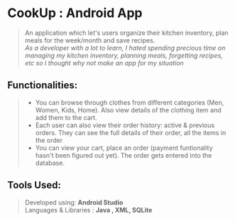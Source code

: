 # CookUp : Android App 
> An application which let's users organize their kitchen inventory, plan meals for the week/month and save recipes.  
> *As a developer with a lot to learn, I hated spending precious time on managing my kitchen inventory, planning meals, forgetting recipes, etc so I thought why not make an app for my situation*

## Functionalities: 
> * You can browse through clothes from different categories (Men, Women, Kids, Home). Also view details of the clothing item and add them to the cart. 
> * Each user can also view their order history: active & previous orders. They can see the full details of their order, all the items in the order  
> * You can view your cart, place an order (payment funtionality hasn't been figured out yet). The order gets entered into the database.

## Tools Used: 
> Developed using:  **Android Studio**  
> Languages & Libraries : **Java , XML, SQLite** 
